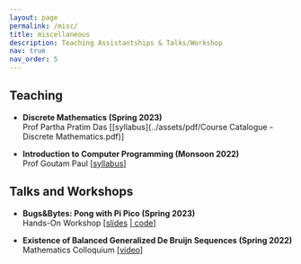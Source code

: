 ```yaml
---
layout: page
permalink: /misc/
title: miscellaneous
description: Teaching Assistantships & Talks/Workshop
nav: true
nav_order: 5
---
```


## Teaching

- **Discrete Mathematics (Spring 2023)**<br/>
  Prof Partha Pratim Das [[syllabus](../assets/pdf/Course Catalogue - Discrete Mathematics.pdf)] 
  
- **Introduction to Computer Programming (Monsoon 2022)**<br/>
  Prof Goutam Paul [[syllabus](../assets/pdf/L1_Introduction.pdf)] 

## Talks and Workshops

- **Bugs&Bytes: Pong with Pi Pico (Spring 2023)**<br/>
  Hands-On Workshop [[slides](../assets/pdf/PiPong.pdf) [| code](https://github.com/bhumikamittal7/Python-Projects/blob/main/picopong.py)]

- **Existence of Balanced Generalized De Bruijn Sequences (Spring 2022)**<br/>
  Mathematics Colloquium [[video](https://www.youtube.com/watch?v=loDKHJ98rWM&list=PLaTCrA79FLSxwfBlJCTS9-YKd7N7h9Ejl)]